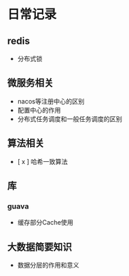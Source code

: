 # 日常记录
## redis
- 分布式锁
## 微服务相关
- nacos等注册中心的区别
- 配置中心的作用
- 分布式任务调度和一般任务调度的区别
## 算法相关
- [ x ] 哈希一致算法
## 库
### guava
- 缓存部分Cache使用
## 大数据简要知识
- 数据分层的作用和意义